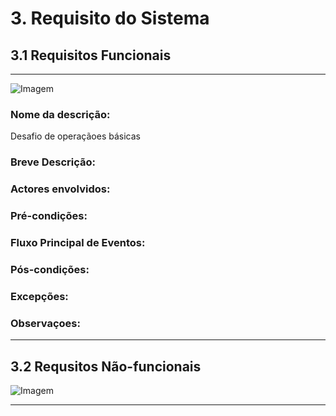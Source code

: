 # 3.  Requisito do Sistema
## 3.1 Requisitos Funcionais
***
![Imagem](https://github.com/guimaraesprogramador/desafio-IA/blob/master/documenta%C3%A7%C3%A3o/Diagrama%20de%20caso%20de%20uso.png)

### Nome da descrição:
Desafio de operaçãoes básicas
### Breve Descrição:

### Actores envolvidos:
### Pré-condições:
### Fluxo Principal de Eventos:
### Pós-condições:
### Excepções:
### Observaçoes:

***
## 3.2 Requsitos Não-funcionais
![Imagem]()
***
